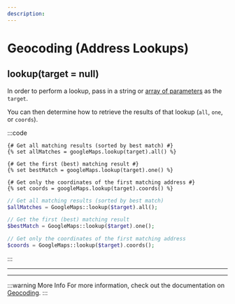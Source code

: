 ```yaml
---
description:
---
```


# Geocoding (Address Lookups)

## lookup(target = null)

In order to perform a lookup, pass in a string or [array of parameters](/geocoding/target/) as the `target`.

You can then determine how to retrieve the results of that lookup (`all`, `one`, or `coords`).

:::code
```twig
{# Get all matching results (sorted by best match) #}
{% set allMatches = googleMaps.lookup(target).all() %}

{# Get the first (best) matching result #}
{% set bestMatch = googleMaps.lookup(target).one() %}

{# Get only the coordinates of the first matching address #}
{% set coords = googleMaps.lookup(target).coords() %}
```
```php
// Get all matching results (sorted by best match)
$allMatches = GoogleMaps::lookup($target).all();

// Get the first (best) matching result
$bestMatch = GoogleMaps::lookup($target).one();

// Get only the coordinates of the first matching address
$coords = GoogleMaps::lookup($target).coords();
```
:::

---
---

:::warning More Info
For more information, check out the documentation on [Geocoding](/geocoding/).
:::
